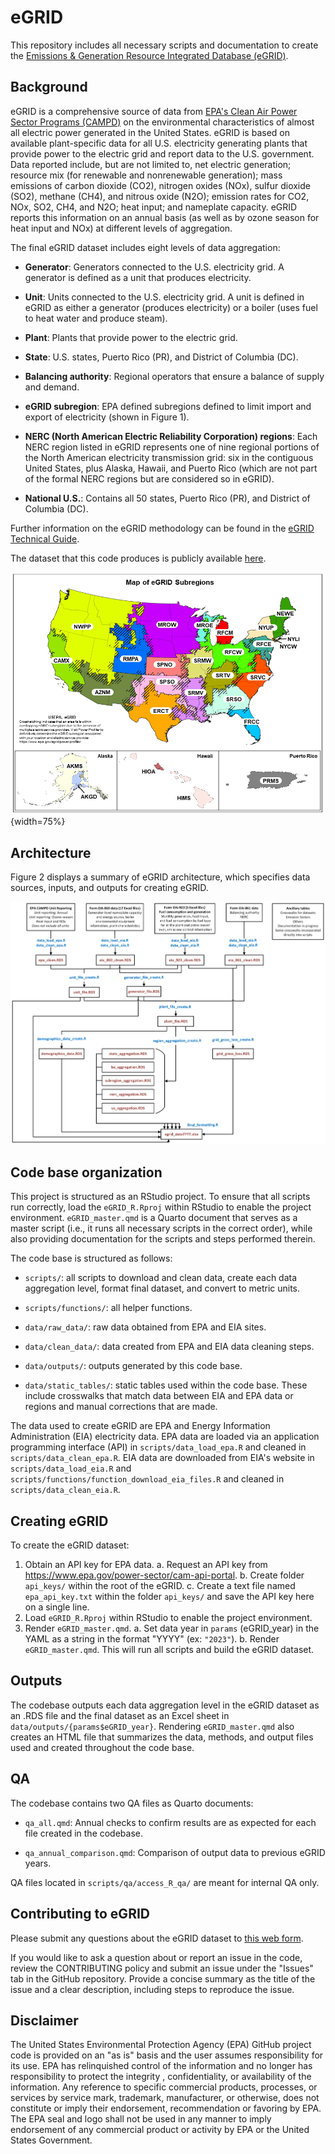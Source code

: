 # eGRID

This repository includes all necessary scripts and documentation to create the [Emissions & Generation Resource Integrated Database (eGRID)](https://www.epa.gov/egrid). 

## Background

eGRID is a comprehensive source of data from [EPA's Clean Air Power Sector Programs (CAMPD)](https://campd.epa.gov/) on the environmental characteristics of almost all electric power generated in the United States. eGRID is based on available plant-specific data for all U.S. electricity generating plants that provide power to the electric grid and report data to the U.S. government. Data reported include, but are not limited to, net electric generation; resource mix (for renewable and nonrenewable generation); mass emissions of carbon dioxide (CO2), nitrogen oxides (NOx), sulfur dioxide (SO2), methane (CH4), and nitrous oxide (N2O); emission rates for CO2, NOx, SO2, CH4, and N2O; heat input; and nameplate capacity. eGRID reports this information on an annual basis (as well as by ozone season for heat input and NOx) at different levels of aggregation.

The final eGRID dataset includes eight levels of data aggregation:

-   **Generator**: Generators connected to the U.S. electricity grid. A generator is defined as a unit that produces electricity.

-   **Unit**: Units connected to the U.S. electricity grid. A unit is defined in eGRID as either a generator (produces electricity) or a boiler (uses fuel to heat water and produce steam). 

-   **Plant**: Plants that provide power to the electric grid. 

-   **State**: U.S. states, Puerto Rico (PR), and District of Columbia (DC).

-   **Balancing authority**: Regional operators that ensure a balance of supply and demand. 

-   **eGRID subregion**: EPA defined subregions defined to limit import and export of electricity (shown in Figure 1). 

-   **NERC (North American Electric Reliability Corporation) regions**: Each NERC region listed in eGRID represents one of nine regional portions of the North
American electricity transmission grid: six in the contiguous United States, plus Alaska, Hawaii, and Puerto Rico (which are not part of the formal NERC regions but are considered so in eGRID).

-   **National U.S.**: Contains all 50 states, Puerto Rico (PR), and District of Columbia (DC). 

Further information on the eGRID methodology can be found in the [eGRID Technical Guide](https://www.epa.gov/egrid/egrid-technical-guide).

The dataset that this code produces is publicly available [here](https://www.epa.gov/egrid/download-data).

![Figure 1: eGRID subregions.](egrid_subregion_map.png){width=75%}

## Architecture

Figure 2 displays a summary of eGRID architecture, which specifies data sources, inputs, and outputs for creating eGRID. 

![Figure 2: eGRID architecture.](egrid_architecture.png)

## Code base organization

This project is structured as an RStudio project. To ensure that all scripts run correctly, load the `eGRID_R.Rproj` within RStudio to enable the project environment. `eGRID_master.qmd` is a Quarto document that serves as a master script (i.e., it runs all necessary scripts in the correct order), while also providing documentation for the scripts and steps performed therein. 


The code base is structured as follows: 

 -  `scripts/`: all scripts to download and clean data, create each data aggregation level, format final dataset, and convert to metric units. 
 
 -  `scripts/functions/`: all helper functions. 
 
 -  `data/raw_data/`: raw data obtained from EPA and EIA sites. 
 
 -  `data/clean_data/`: data created from EPA and EIA data cleaning steps. 
 
 -  `data/outputs/`: outputs generated by this code base. 
 
 -  `data/static_tables/`: static tables used within the code base. These include crosswalks that match data between EIA and EPA data or regions and manual corrections that are made. 

The data used to create eGRID are EPA and Energy Information Administration (EIA) electricity data. EPA data are loaded via an application programming interface (API) in `scripts/data_load_epa.R` and cleaned in `scripts/data_clean_epa.R`. EIA data are downloaded from EIA's website in `scripts/data_load_eia.R` and `scripts/functions/function_download_eia_files.R` and cleaned in `scripts/data_clean_eia.R`. 


## Creating eGRID

To create the eGRID dataset: 

1. Obtain an API key for EPA data. 
    a. Request an API key from https://www.epa.gov/power-sector/cam-api-portal.
    b. Create folder `api_keys/` within the root of the eGRID.
    c. Create a text file named `epa_api_key.txt` within the folder `api_keys/` and save the API key here on a single line.
2. Load `eGRID_R.Rproj` within RStudio to enable the project environment.
3. Render `eGRID_master.qmd`. 
    a. Set data year in `params` (eGRID_year) in the YAML as a string in the format "YYYY" (ex: `"2023"`).
    b. Render `eGRID_master.qmd`. This will run all scripts and build the eGRID dataset. 


## Outputs

The codebase outputs each data aggregation level in the eGRID dataset as an .RDS file and the final dataset as an Excel sheet in `data/outputs/{params$eGRID_year}`. Rendering `eGRID_master.qmd` also creates an HTML file that summarizes the data, methods, and output files 
used and created throughout the code base. 


## QA 

The codebase contains two QA files as Quarto documents: 

- `qa_all.qmd`: Annual checks to confirm results are as expected for each file created in the codebase.

- `qa_annual_comparison.qmd`: Comparison of output data to previous eGRID years. 

QA files located in `scripts/qa/access_R_qa/` are meant for internal QA only. 


## Contributing to eGRID 

Please submit any questions about the eGRID dataset to [this web form](https://www.epa.gov/egrid/forms/contact-us-about-egrid).

If you would like to ask a question about or report an issue in the code, review the CONTRIBUTING policy and submit an issue under the "Issues" tab in the GitHub repository. Provide a concise summary as the title of the issue and a clear description, including steps to reproduce the issue. 

## Disclaimer

The United States Environmental Protection Agency (EPA) GitHub project code is provided on an "as is" basis and the user assumes responsibility for its use.  EPA has relinquished control of the information and no longer has responsibility to protect the integrity , confidentiality, or availability of the information.  Any reference to specific commercial products, processes, or services by service mark, trademark, manufacturer, or otherwise, does not constitute or imply their endorsement, recommendation or favoring by EPA.  The EPA seal and logo shall not be used in any manner to imply endorsement of any commercial product or activity by EPA or the United States Government.
